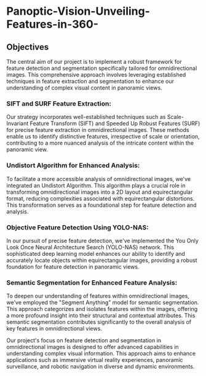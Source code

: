 # Panoptic-Vision-Unveiling-Features-in-360-



## Objectives

The central aim of our project is to implement a robust framework for feature detection and segmentation specifically tailored for omnidirectional images. This comprehensive approach involves leveraging established techniques in feature extraction and segmentation to enhance our understanding of complex visual content in panoramic views.

### SIFT and SURF Feature Extraction:

Our strategy incorporates well-established techniques such as Scale-Invariant Feature Transform (SIFT) and Speeded Up Robust Features (SURF) for precise feature extraction in omnidirectional images. These methods enable us to identify distinctive features, irrespective of scale or orientation, contributing to a more nuanced analysis of the intricate content within the panoramic view.

### Undistort Algorithm for Enhanced Analysis:
To facilitate a more accessible analysis of omnidirectional images, we've integrated an Undistort Algorithm. This algorithm plays a crucial role in transforming omnidirectional images into a 2D layout and equirectangular format, reducing complexities associated with equirectangular distortions. This transformation serves as a foundational step for feature detection and analysis.

### Objective Feature Detection Using YOLO-NAS:
In our pursuit of precise feature detection, we've implemented the You Only Look Once Neural Architecture Search (YOLO-NAS) network. This sophisticated deep learning model enhances our ability to identify and accurately locate objects within equirectangular images, providing a robust foundation for feature detection in panoramic views.

### Semantic Segmentation for Enhanced Feature Analysis:
To deepen our understanding of features within omnidirectional images, we've employed the "Segment Anything" model for semantic segmentation. This approach categorizes and isolates features within the images, offering a more profound insight into their structural and contextual attributes. This semantic segmentation contributes significantly to the overall analysis of key features in omnidirectional views.

Our project's focus on feature detection and segmentation in omnidirectional images is designed to offer advanced capabilities in understanding complex visual information. 
This approach aims to enhance applications such as immersive virtual reality experiences, panoramic surveillance, and robotic navigation in diverse and dynamic environments.
